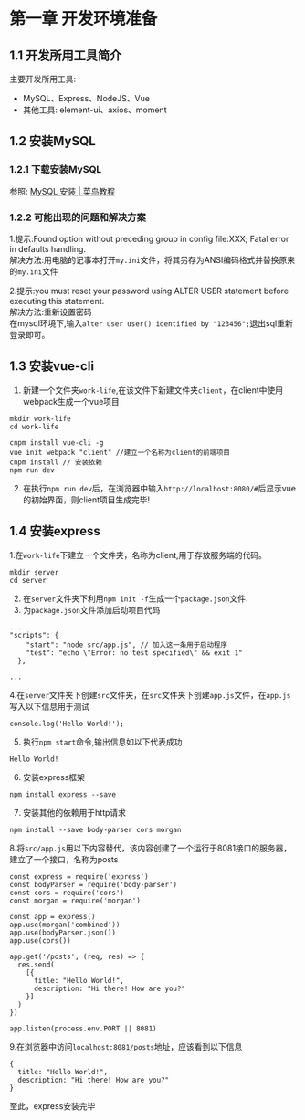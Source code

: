 # 第一章 开发环境准备
## 1.1 开发所用工具简介
主要开发所用工具:
- MySQL、Express、NodeJS、Vue
- 其他工具: element-ui、axios、moment
## 1.2 安装MySQL
### 1.2.1 下载安装MySQL
参照: [MySQL 安装 | 菜鸟教程](http://www.runoob.com/mysql/mysql-install.html)
### 1.2.2 可能出现的问题和解决方案

1.提示:Found option without preceding group in config file:XXX; Fatal error in defaults handling.   
解决方法:用电脑的记事本打开`my.ini`文件，将其另存为ANSI编码格式并替换原来的`my.ini`文件    

2.提示:you must reset your password using ALTER USER statement before executing this statement.     
解决方法:重新设置密码       
在mysql环境下,输入`alter user user() identified by "123456";`退出sql重新登录即可。     

## 1.3 安装vue-cli
1. 新建一个文件夹`work-life`,在该文件下新建文件夹`client`，在client中使用webpack生成一个vue项目
```
mkdir work-life
cd work-life

cnpm install vue-cli -g
vue init webpack "client" //建立一个名称为client的前端项目
cnpm install //	安装依赖
npm run dev
```
2. 在执行`npm run dev`后，在浏览器中输入`http://localhost:8080/#`后显示vue的初始界面，则client项目生成完毕!
## 1.4 安装express
1.在`work-life`下建立一个文件夹，名称为client,用于存放服务端的代码。
```
mkdir server
cd server
```
2. 在`server`文件夹下利用`npm init -f`生成一个`package.json`文件.
3. 为`package.json`文件添加启动项目代码
```
...
"scripts": {
    "start": "node src/app.js", // 加入这一条用于启动程序
    "test": "echo \"Error: no test specified\" && exit 1"
  },

...
```
4.在`server`文件夹下创建`src`文件夹，在`src`文件夹下创建`app.js`文件，在`app.js`写入以下信息用于测试
```
console.log('Hello World!');
```

5. 执行`npm start`命令,输出信息如以下代表成功
```
Hello World!
```
6. 安装express框架
```
npm install express --save
```
7. 安装其他的依赖用于http请求
```
npm install --save body-parser cors morgan
```
8.将`src/app.js`用以下内容替代，该内容创建了一个运行于8081接口的服务器，建立了一个接口，名称为posts
```
const express = require('express')
const bodyParser = require('body-parser')
const cors = require('cors')
const morgan = require('morgan')

const app = express()
app.use(morgan('combined'))
app.use(bodyParser.json())
app.use(cors())

app.get('/posts', (req, res) => {
  res.send(
    [{
      title: "Hello World!",
      description: "Hi there! How are you?"
    }]
  )
})

app.listen(process.env.PORT || 8081)

```
9.在浏览器中访问`localhost:8081/posts`地址，应该看到以下信息
```
{
  title: "Hello World!",
  description: "Hi there! How are you?"
}
```
至此，express安装完毕

[注意]:此处应该调整为前端环境准备和后端环境准备。
